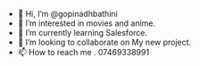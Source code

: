 - 👋 Hi, I’m @gopinadhbathini
- 👀 I’m interested in movies and anime.
- 🌱 I’m currently learning Salesforce.
- 💞️ I’m looking to collaborate on My new project.
- 📫 How to reach me . 07469338991

<!---
gopinadhbathini/gopinadhbathini is a ✨ special ✨ repository because its `README.md` (this file) appears on your GitHub profile.
You can click the Preview link to take a look at your changes.
--->
